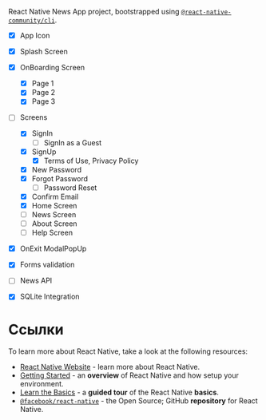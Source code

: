 React Native News App project, bootstrapped using [`@react-native-community/cli`](https://github.com/react-native-community/cli).


- [x] App Icon
- [x] Splash Screen
- [x] OnBoarding Screen
  - [x] Page 1
  - [x] Page 2
  - [x] Page 3  
- [ ] Screens
  - [x] SignIn
    - [ ] SignIn as a Guest
  - [x] SignUp
    - [x] Terms of Use, Privacy Policy 
  - [x] New Password
  - [x] Forgot Password
    - [ ] Password Reset
  - [x] Confirm Email
  - [x] Home Screen
  - [ ] News Screen
  - [ ] About Screen
  - [ ] Help Screen
- [x] OnExit ModalPopUp
- [x] Forms validation
- [ ] News API
- [x] SQLite Integration



# Ссылки

To learn more about React Native, take a look at the following resources:

- [React Native Website](https://reactnative.dev) - learn more about React Native.
- [Getting Started](https://reactnative.dev/docs/environment-setup) - an **overview** of React Native and how setup your environment.
- [Learn the Basics](https://reactnative.dev/docs/getting-started) - a **guided tour** of the React Native **basics**.
- [`@facebook/react-native`](https://github.com/facebook/react-native) - the Open Source; GitHub **repository** for React Native.
